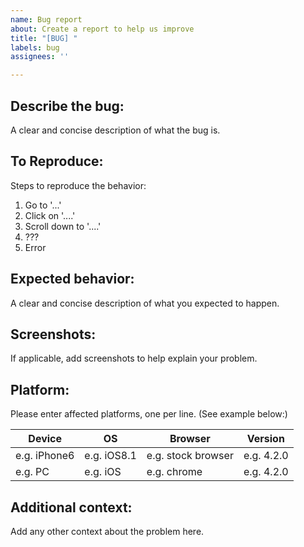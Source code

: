 ```yaml
---
name: Bug report
about: Create a report to help us improve
title: "[BUG] "
labels: bug
assignees: ''

---
```


## Describe the bug:
A clear and concise description of what the bug is.

## To Reproduce:
Steps to reproduce the behavior:
1. Go to '...'
2. Click on '....'
3. Scroll down to '....'
4. ???
5. Error

## Expected behavior:
A clear and concise description of what you expected to happen.

## Screenshots:
If applicable, add screenshots to help explain your problem.

## Platform:
Please enter affected platforms, one per line. (See example below:)

|Device|OS|Browser|Version|
|---|---|---|---|
|e.g. iPhone6|e.g. iOS8.1|e.g. stock browser|e.g. 4.2.0|
|e.g. PC|e.g. iOS|e.g. chrome|e.g. 4.2.0|

## Additional context:
Add any other context about the problem here.
